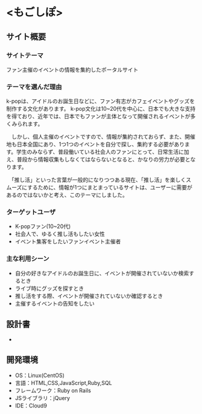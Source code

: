 
# <もごしぽ>

## サイト概要
### サイトテーマ
ファン主催のイベントの情報を集約したポータルサイト

### テーマを選んだ理由
k-popは、アイドルのお誕生日などに、ファン有志がカフェイベントやグッズを制作する文化があります。 k-pop文化は10~20代を中心に、日本でも大きな支持を得ており、近年では、日本でもファンが主体となって開催されるイベントが多くみられます。

　しかし、個人主催のイベントですので、情報が集約されておらず、また、開催地も日本全国にあり、1つ1つのイベントを自分で探し、集約する必要があります。学生のみならず、普段働いている社会人のファンにとって、日常生活に加え、普段から情報収集もしなくてはならないとなると、かなりの労力が必要となります。

　「推し活」といった言葉が一般的になりつつある現在、「推し活」を楽しくスムーズにするために、情報が1つにまとまっているサイトは、ユーザーに需要があるのではないかと考え、このテーマにしました。

### ターゲットユーザ
- K-popファン(10~20代)
- 社会人で、ゆるく推し活もしたい女性
- イベント集客をしたいファンイベント主催者

### 主な利用シーン
- 自分の好きなアイドルのお誕生日に、イベントが開催されていないか検索するとき
- ライブ時にグッズを探すとき
- 推し活をする際、イベントが開催されていないか確認するとき
- 主催するイベントの告知をしたい

## 設計書
-

## 開発環境
- OS：Linux(CentOS)
- 言語：HTML,CSS,JavaScript,Ruby,SQL
- フレームワーク：Ruby on Rails
- JSライブラリ：jQuery
- IDE：Cloud9
